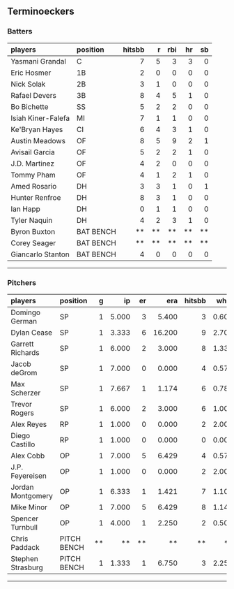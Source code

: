 ## Terminoeckers

### Batters

 
|players            |position  | hitsbb|  r| rbi| hr| sb| 
|:------------------|:---------|------:|--:|---:|--:|--:| 
|Yasmani Grandal    |C         |      7|  5|   3|  3|  0| 
|Eric Hosmer        |1B        |      2|  0|   0|  0|  0| 
|Nick Solak         |2B        |      3|  1|   0|  0|  0| 
|Rafael Devers      |3B        |      8|  4|   5|  1|  0| 
|Bo Bichette        |SS        |      5|  2|   2|  0|  0| 
|Isiah Kiner-Falefa |MI        |      7|  1|   1|  0|  0| 
|Ke'Bryan Hayes     |CI        |      6|  4|   3|  1|  0| 
|Austin Meadows     |OF        |      8|  5|   9|  2|  1| 
|Avisail Garcia     |OF        |      5|  2|   2|  1|  0| 
|J.D. Martinez      |OF        |      4|  2|   0|  0|  0| 
|Tommy Pham         |OF        |      4|  1|   2|  1|  0| 
|Amed Rosario       |DH        |      3|  3|   1|  0|  1| 
|Hunter Renfroe     |DH        |      8|  3|   1|  0|  0| 
|Ian Happ           |DH        |      0|  1|   1|  0|  0| 
|Tyler Naquin       |DH        |      4|  2|   3|  1|  0| 
|Byron Buxton       |BAT BENCH |     **| **|  **| **| **| 
|Corey Seager       |BAT BENCH |     **| **|  **| **| **| 
|Giancarlo Stanton  |BAT BENCH |      4|  0|   0|  0|  0| 


* * *

### Pitchers

 
|players           |position    |  g|    ip| er|    era| hitsbb|  whip| so|  w| sv| 
|:-----------------|:-----------|--:|-----:|--:|------:|------:|-----:|--:|--:|--:| 
|Domingo German    |SP          |  1| 5.000|  3|  5.400|      3| 0.600|  5|  0|  0| 
|Dylan Cease       |SP          |  1| 3.333|  6| 16.200|      9| 2.700|  2|  0|  0| 
|Garrett Richards  |SP          |  1| 6.000|  2|  3.000|      8| 1.333|  5|  0|  0| 
|Jacob deGrom      |SP          |  1| 7.000|  0|  0.000|      4| 0.571| 11|  1|  0| 
|Max Scherzer      |SP          |  1| 7.667|  1|  1.174|      6| 0.783|  9|  1|  0| 
|Trevor Rogers     |SP          |  1| 6.000|  2|  3.000|      6| 1.000|  5|  0|  0| 
|Alex Reyes        |RP          |  1| 1.000|  0|  0.000|      2| 2.000|  1|  0|  1| 
|Diego Castillo    |RP          |  1| 1.000|  0|  0.000|      0| 0.000|  3|  0|  1| 
|Alex Cobb         |OP          |  1| 7.000|  5|  6.429|      4| 0.571|  6|  1|  0| 
|J.P. Feyereisen   |OP          |  1| 1.000|  0|  0.000|      2| 2.000|  1|  0|  0| 
|Jordan Montgomery |OP          |  1| 6.333|  1|  1.421|      7| 1.105|  6|  1|  0| 
|Mike Minor        |OP          |  1| 7.000|  5|  6.429|      8| 1.143|  5|  0|  0| 
|Spencer Turnbull  |OP          |  1| 4.000|  1|  2.250|      2| 0.500|  4|  0|  0| 
|Chris Paddack     |PITCH BENCH | **|    **| **|     **|     **|    **| **| **| **| 
|Stephen Strasburg |PITCH BENCH |  1| 1.333|  1|  6.750|      3| 2.250|  1|  0|  0| 


* * *


